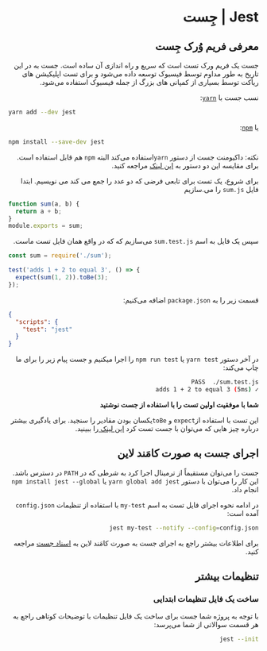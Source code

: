 <div dir="rtl">

# Jest | جِست
##  معرفی فریم وُرک جِست 
  <p>
جست یک فریم ورک تست است که سریع و راه اندازی آن ساده است. جست به در این تاریخ به طور مداوم توسط فیسبوک توسعه داده می‌شود و برای تست اپلیکیشن های ریأکت توسط بسیاری از کمپانی های بزرگ از جمله فیسبوک استفاده می‌شود.
  </p>

</div>


<div dir="rtl">

نسب جست با [`yarn`](https://yarnpkg.com/en/package/jest):

</div>

```bash
yarn add --dev jest
```

<div dir="rtl">
  
یا [`npm`](https://www.npmjs.com/package/jest):
</div>

```bash
npm install --save-dev jest
```
<div dir="rtl">
  
نکته: داکیومنت جست از دستور `yarn`استفاده می‌کند البته `npm` هم قابل استفاده است. برای مقایسه این دو دستور به [این لینک](https://yarnpkg.com/en/docs/migrating-from-npm#toc-cli-commands-comparison) مراجعه کنید.

برای شروع، یک تست برای تابعی فرضی که دو عدد را جمع می&nbsp;کند می&nbsp;نویسیم. ابتدا فایل `sum.js` را می‌.سازیم

</div>

```javascript
function sum(a, b) {
  return a + b;
}
module.exports = sum;
```
<div dir="rtl">

سپس یک فایل به اسم `sum.test.js` می‌سازیم که که در واقع همان فایل تست ماست.
</div>

```javascript
const sum = require('./sum');

test('adds 1 + 2 to equal 3', () => {
  expect(sum(1, 2)).toBe(3);
});
```
<div dir="rtl">
  
قسمت زیر را به `package.json` اضافه می‌کنیم:
</div>

```json
{
  "scripts": {
    "test": "jest"
  }
}
```
<div dir="rtl">
  
در آخر دستور `yarn test` یا `npm run test` را اجرا می‍کنیم و جست پیام زیر را برای ما چاپ می‌کند:
</dir>

```bash
PASS  ./sum.test.js
✓ adds 1 + 2 to equal 3 (5ms)
```

<div dir="rtl">
  
**شما با موفقیت اولین تست را با استفاده از جست نوشتید**
</dir>
<div dir="rtl">
  
 این تست با استفاده از`expect` و `toBe`یکسان بودن مقادیر را سنجید. برای یادگیری بیشتر درباره چیز هایی که می‌توان با جست تست کرد [این لینک ](https://jestjs.io/docs/using-matchers)را ببینید.
  
</div>   

<div dir="rtl">
  
## اجرای جست به صورت کامَند لاین

جست را می&#8204;توان مستقیماً از ترمینال اجرا کرد به شرطی که در `PATH` در دسترس باشد. این کار را می&#8204;توان با دستور `yarn global add jest` یا `npm install jest --global` انجام داد.  

در ادامه نحوه اجرای فایل تست به اسم `my-test` با استفاده از تنظیمات `config.json` آمده است:
</div>

```bash
jest my-test --notify --config=config.json
```

<div dir="rtl">

برای اطلاعات بیشتر راجع به اجرای جست به صورت کامَند لاین به [اسناد جست](https://jestjs.io/docs/en/cli) مراجعه کنید.

## تنظیمات بیشتر
### ساخت یک فایل تنظیمات ابتدایی

با توجه به پروژه شما جست برای ساخت یک فایل تنظیمات با توضیحات کوتاهی راجع به هر قسمت سوالاتی از شما می&#8204;پرسد:

</div>

```bash
jest --init
```

<div dir="rtl">
  

</div>
